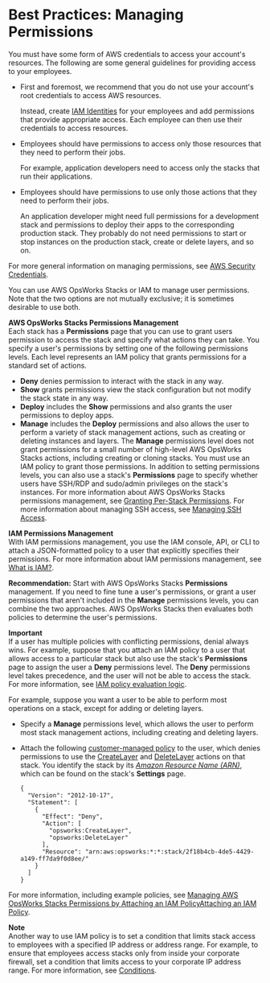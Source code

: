 # Best Practices: Managing Permissions<a name="best-practices-permissions"></a>

You must have some form of AWS credentials to access your account's resources\. The following are some general guidelines for providing access to your employees\.
+ First and foremost, we recommend that you do not use your account's root credentials to access AWS resources\.

  Instead, create [IAM Identities](https://docs.aws.amazon.com/IAM/latest/UserGuide/id.html) for your employees and add permissions that provide appropriate access\. Each employee can then use their credentials to access resources\.
+ Employees should have permissions to access only those resources that they need to perform their jobs\.

  For example, application developers need to access only the stacks that run their applications\. 
+ Employees should have permissions to use only those actions that they need to perform their jobs\.

  An application developer might need full permissions for a development stack and permissions to deploy their apps to the corresponding production stack\. They probably do not need permissions to start or stop instances on the production stack, create or delete layers, and so on\.

For more general information on managing permissions, see [AWS Security Credentials](http://docs.aws.amazon.com/general/latest/gr/aws-security-credentials.html)\.

You can use AWS OpsWorks Stacks or IAM to manage user permissions\. Note that the two options are not mutually exclusive; it is sometimes desirable to use both\.

**AWS OpsWorks Stacks Permissions Management**  
Each stack has a **Permissions** page that you can use to grant users permission to access the stack and specify what actions they can take\. You specify a user's permissions by setting one of the following permissions levels\. Each level represents an IAM policy that grants permissions for a standard set of actions\.  
+ **Deny** denies permission to interact with the stack in any way\.
+ **Show** grants permissions view the stack configuration but not modify the stack state in any way\.
+ **Deploy** includes the **Show** permissions and also grants the user permissions to deploy apps\.
+ **Manage** includes the **Deploy** permissions and also allows the user to perform a variety of stack management actions, such as creating or deleting instances and layers\.
The **Manage** permissions level does not grant permissions for a small number of high\-level AWS OpsWorks Stacks actions, including creating or cloning stacks\. You must use an IAM policy to grant those permissions\.
In addition to setting permissions levels, you can also use a stack's **Permissions** page to specify whether users have SSH/RDP and sudo/admin privileges on the stack's instances\. For more information about AWS OpsWorks Stacks permissions management, see [Granting Per\-Stack Permissions](opsworks-security-users-console.md)\. For more information about managing SSH access, see [Managing SSH Access](security-ssh-access.md)\.

**IAM Permissions Management**  
With IAM permissions management, you use the IAM console, API, or CLI to attach a JSON\-formatted policy to a user that explicitly specifies their permissions\. For more information about IAM permissions management, see [What is IAM?](https://docs.aws.amazon.com/IAM/latest/UserGuide/Introduction.html)\.

**Recommendation:** Start with AWS OpsWorks Stacks **Permissions** management\. If you need to fine tune a user's permissions, or grant a user permissions that aren't included in the **Manage** permissions levels, you can combine the two approaches\. AWS OpsWorks Stacks then evaluates both policies to determine the user's permissions\. 

**Important**  
If a user has multiple policies with conflicting permissions, denial always wins\. For example, suppose that you attach an IAM policy to a user that allows access to a particular stack but also use the stack's **Permissions** page to assign the user a **Deny** permissions level\. The **Deny** permissions level takes precedence, and the user will not be able to access the stack\. For more information, see [IAM policy evaluation logic](https://docs.aws.amazon.com/IAM/latest/UserGuide/reference_policies_evaluation-logic.html)\. 

For example, suppose you want a user to be able to perform most operations on a stack, except for adding or deleting layers\.
+ Specify a **Manage** permissions level, which allows the user to perform most stack management actions, including creating and deleting layers\.
+ Attach the following [customer\-managed policy](https://docs.aws.amazon.com/IAM/latest/UserGuide/ManagingPolicies.html) to the user, which denies permissions to use the [CreateLayer](http://docs.aws.amazon.com/opsworks/latest/APIReference/API_CreateLayer.html) and [DeleteLayer](http://docs.aws.amazon.com/opsworks/latest/APIReference/API_DeleteLayer.html) actions on that stack\. You identify the stack by its *[Amazon Resource Name \(ARN\)](https://docs.aws.amazon.com/general/latest/gr/glos-chap.html#ARN)*, which can be found on the stack's **Settings** page\.

  ```
  {
    "Version": "2012-10-17",
    "Statement": [
      {
        "Effect": "Deny",
        "Action": [
          "opsworks:CreateLayer",
          "opsworks:DeleteLayer"
        ],
        "Resource": "arn:aws:opsworks:*:*:stack/2f18b4cb-4de5-4429-a149-ff7da9f0d8ee/"
      }
    ]
  }
  ```

For more information, including example policies, see [Managing AWS OpsWorks Stacks Permissions by Attaching an IAM PolicyAttaching an IAM Policy](opsworks-security-users-policy.md)\.

**Note**  
Another way to use IAM policy is to set a condition that limits stack access to employees with a specified IP address or address range\. For example, to ensure that employees access stacks only from inside your corporate firewall, set a condition that limits access to your corporate IP address range\. For more information, see [Conditions](http://docs.aws.amazon.com/IAM/latest/UserGuide/AccessPolicyLanguage_ElementDescriptions.html#Condition)\.